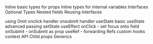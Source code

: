 Inline basic types for props
Inline types for internal variables
Interfaces
Optional Types
Nested fields
Reusing Interfaces

using Omit
onclick handler
onsubmit handler
useState basic
useState advanced
passing setState
useEffect
onClick - set focus onto field
onSubmit - onSubmit as prop
useRef - forwarding Refs
custom hooks
context API
Child props
Generics
